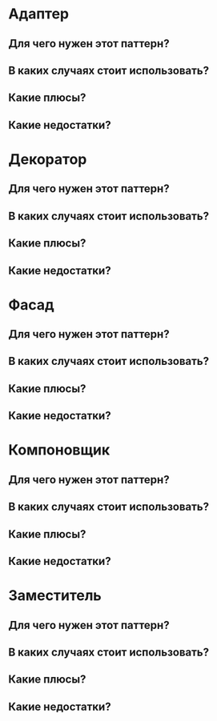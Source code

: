 # Адаптер

## Для чего нужен этот паттерн?

## В каких случаях стоит использовать?

## Какие плюсы?

## Какие недостатки?


# Декоратор

## Для чего нужен этот паттерн?

## В каких случаях стоит использовать?

## Какие плюсы?

## Какие недостатки?


# Фасад

## Для чего нужен этот паттерн?

## В каких случаях стоит использовать?

## Какие плюсы?

## Какие недостатки?


# Компоновщик

## Для чего нужен этот паттерн?

## В каких случаях стоит использовать?

## Какие плюсы?

## Какие недостатки?


# Заместитель

## Для чего нужен этот паттерн?

## В каких случаях стоит использовать?

## Какие плюсы?

## Какие недостатки?
